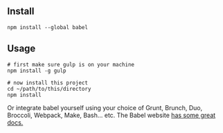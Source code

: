 
## Install

    npm install --global babel

## Usage

    # first make sure gulp is on your machine
    npm install -g gulp

    # now install this project
    cd ~/path/to/this/directory
    npm install

Or integrate babel yourself using your choice of Grunt, Brunch, Duo,
Broccoli, Webpack, Make, Bash... etc. The Babel website
[has some great docs.](https://babeljs.io/docs/using-babel/)
